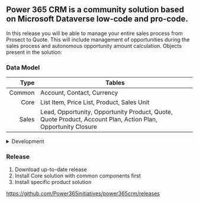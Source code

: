 ## Power 365 CRM is a community solution based on Microsoft Dataverse low-code and pro-code.

In this release you will be able to manage your entire sales process from Prosect to Quote. This will include management of opportunities during the sales process and autonomous opportunity amount calculation.
Objects present in the solution:

### Data Model

  Type | Tables |
|-----:|-----------|
| Common | Account, Contact, Currency |
| Core | List Item, Price List, Product, Sales Unit |
| Sales | Lead, Opportunity, Opportunity Product, Quote, Quote Product, Account Plan, Action Plan, Opportunity Closure |


<details>
<summary>Development</summary>

| Rank | Languages |
|-----:|-----------|
|WebResources| JavaScript|
|Custom APIs| CloseOpportunity, CreateQuoteFromOpp, QualifyProspect |
|Plugins| OpportunityPostOp, OpportunityProductPostOp, QUoteProductPostOp |

</details>

### Release

1. Download up-to-date release
2. Install Core solution with common components first
3. Install specific product solution

https://github.com/Power365initiatives/power365crm/releases
